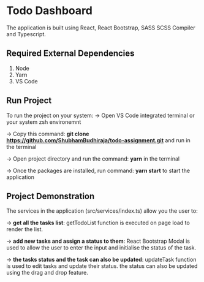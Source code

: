 # Todo Dashboard

The application is built using React, React Bootstrap, SASS SCSS Compiler and Typescript.

## Required External Dependencies

1. Node
2. Yarn
3. VS Code

## Run Project

To run the project on your system:
-> Open VS Code integrated terminal or your system zsh environemnt

-> Copy this command: **git clone https://github.com/ShubhamBudhiraja/todo-assignment.git** and run in the terminal

-> Open project directory and run the command: **yarn** in the terminal

-> Once the packages are installed, run command: **yarn start** to start the application

## Project Demonstration

The services in the application (src/services/index.ts) allow you the user to:

-> **get all the tasks list**: getTodoList function is executed on page load to render the list.

-> **add new tasks and assign a status to them**: React Bootstrap Modal is used to allow the user to enter the input and initialise the status of the task.

-> **the tasks status and the task can also be updated**: updateTask function is used to edit tasks and update their status. the status can also be updated using the drag and drop feature.
